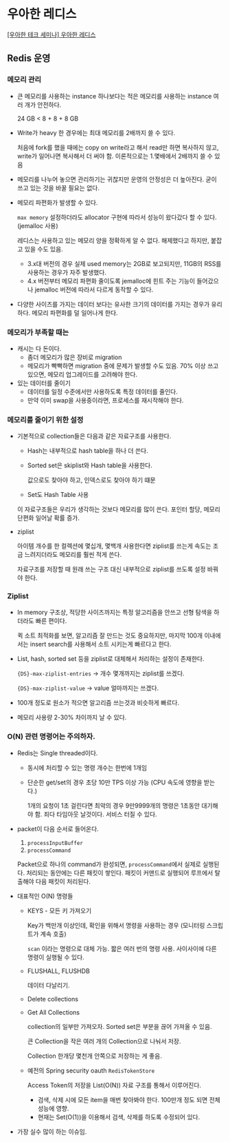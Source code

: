 # 우아한 레디스

[[우아한 테크 세미나] 우아한 레디스](https://www.youtube.com/watch?v=mPB2CZiAkKM)

## Redis 운영

### 메모리 관리

- 큰 메모리를 사용하는 instance 하나보다는 적은 메모리를 사용하는 instance 여러 개가 안전하다.

  24 GB < 8 + 8 + 8 GB

- Write가 heavy 한 경우에는 최대 메모리를 2배까지 쓸 수 있다. 

  처음에 fork를 했을 때에는 copy on write라고 해서 read만 하면 복사하지 않고, write가 일어나면 복사해서 더 써야 함. 이론적으로는 1.몇배에서 2배까지 쓸 수 있음 

- 메모리를 나누어 놓으면 관리하기는 귀찮지만 운영의 안정성은 더 높아진다. 굳이 쓰고 있는 것을 바꿀 필요는 없다. 

- 메모리 파편화가 발생할 수 있다. 

  `max memory` 설정하더라도 allocator 구현에 따라서 성능이 왔다갔다 할 수 있다. (jemalloc 사용)

  레디스는 사용하고 있는 메모리 양을 정확하게 알 수 없다. 해제했다고 하지만, 붙잡고 있을 수도 있음.

  - 3.x대 버전의 경우 실제 used memory는 2GB로 보고되지만, 11GB의 RSS를 사용하는 경우가 자주 발생했다. 
  - 4.x 버전부터 메모리 파편화 줄이도록 jemalloc에 힌트 주는 기능이 들어갔으나 jemalloc 버전에 따라서 다르게 동작할 수 있다. 

- 다양한 사이즈를 가지는 데이터 보다는 유사한 크기의 데이터를 가지는 경우가 유리하다. 메모리 파편화를 덜 일어나게 한다. 

### 메모리가 부족할 때는

- 캐시는 다 돈이다.
  - 좀더 메모리가 많은 장비로 migration 
  - 메모리가 빡빡하면 migration 중에 문제가 발생할 수도 있음. 70% 이상 쓰고 있으면, 메모리 업그레이드를 고려해야 한다. 
- 있는 데이터를 줄이기
  - 데이터를 일정 수준에서만 사용하도록 특정 데이터를 줄인다.
  - 만약 이미 swap을 사용중이라면, 프로세스를 재시작해야 한다. 

### 메모리를 줄이기 위한 설정

- 기본적으로 collection들은 다음과 같은 자료구조를 사용한다. 

  - Hash는 내부적으로 hash table을 하나 더 쓴다. 

  - Sorted set은 skiplist와 Hash table을 사용한다. 

    값으로도 찾아야 하고, 인덱스로도 찾아야 하기 떄문

  - Set도 Hash Table 사용

  이 자료구조들은 우리가 생각하는 것보다 메모리를 많이 쓴다. 포인터 할당, 메모리 단편화 일어날 확률 증가. 

- ziplist

  아이템 개수를 한 컬렉션에 몇십개, 몇백개 사용한다면 ziplist를 쓰는게 속도는 조금 느려지더라도 메모리를 훨씬 적게 쓴다.

  자료구조를 저장할 때 원래 쓰는 구조 대신 내부적으로 ziplist를 쓰도록 설정 바꿔야 한다. 

### Ziplist 

- In memory 구조상, 적당한 사이즈까지는 특정 알고리즘을 안쓰고 선형 탐색을 하더라도 빠른 편이다. 

  퀵 소트 최적화를 보면, 알고리즘 잘 만드는 것도 중요하지만, 마지막 100개 이내에서는 insert search를 사용해서 소트 시키는게 빠르다고 한다.

- List, hash, sorted set 등을 ziplist로 대체해서 처리하는 설정이 존재한다.

  `{DS}-max-ziplist-entries` -> 개수 몇개까지는 ziplist를 쓰겠다. 

  `{DS}-max-ziplist-value` -> value 얼마까지는 쓰겠다. 

- 100개 정도로 원소가 적으면 알고리즘 쓰는것과 비슷하게 빠르다.

- 메모리 사용량 2-30% 차이까지 날 수 있다. 

### O(N) 관련 명령어는 주의하자.

- Redis는 Single threaded이다.

  - 동시에 처리할 수 있는 명령 개수는 한번에 1개임

  - 단순한 get/set의 경우 초당 10만 TPS 이상 가능 (CPU 속도에 영향을 받는다.)

    1개의 요청이 1초 걸린다면 최악의 경우 9만9999개의 명령은 1초동안 대기해야 함. 죄다 타임아웃 날것이다. 서비스 터질 수 있다.

- packet이 다음 순서로 들어온다.

  1. `processInputBuffer`
  2. `processCommand`

  Packet으로 하나의 command가 완성되면, `processCommand`에서 실제로 실행된다. 처리되는 동안에는 다른 패킷이 쌓인다. 패킷이 커맨드로 실행되어 루프에서 탈출해야 다음 패킷이 처리된다. 

- 대표적인 O(N) 명령들

  - KEYS - 모든 키 가져오기

    Key가 백만개 이상인데, 확인을 위해서 명령을 사용하는 경우 (모니터링 스크립트가 계속 호출)

    `scan` 이라는 명령으로 대체 가능. 짧은 여러 번의 명령 사용. 사이사이에 다른 명령이 실행될 수 있다. 

  - FLUSHALL, FLUSHDB

    데이터 다날리기. 

  - Delete collections

  - Get All Collections

    collection의 일부만 가져오자. Sorted set은 부분을 끊어 가져올 수 있음. 

    큰 Collection을 작은 여러 개의 Collection으로 나눠서 저장.

    Collection 한개당 몇천개 안쪽으로 저장하는 게 좋음. 

  - 예전의 Spring security oauth `RedisTokenStore`

    Access Token의 저장을 List(O(N)) 자료 구조를 통해서 이루어진다.

    - 검색, 삭제 시에 모든 item을 매번 찾아봐야 한다. 100만개 정도 되면 전체 성능에 영향.
    - 현재는 Set(O(1))을 이용해서 검색, 삭제를 하도록 수정되어 있다. 

- 가장 실수 많이 하는 이슈임. 